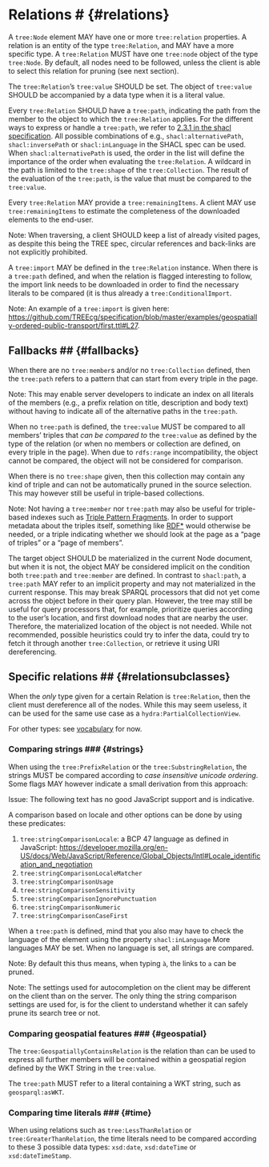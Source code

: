 # Relations # {#relations}

A `tree:Node` element MAY have one or more `tree:relation` properties. A relation is an entity of the type `tree:Relation`, and MAY have a more specific type. A `tree:Relation` MUST have one `tree:node` object of the type `tree:Node`. By default, all nodes need to be followed, unless the client is able to select this relation for pruning (see next section).

The `tree:Relation`’s `tree:value` SHOULD be set. The object of `tree:value` SHOULD be accompanied by a data type when it is a literal value.

Every `tree:Relation` SHOULD have a `tree:path`, indicating the path from the member to the object to which the `tree:Relation` applies. For the different ways to express or handle a `tree:path`, we refer to [2.3.1 in the shacl specification](https://www.w3.org/TR/shacl/#x2.3.1-shacl-property-paths). All possible combinations of e.g., `shacl:alternativePath`, `shacl:inversePath` or `shacl:inLanguage` in the SHACL spec can be used. When `shacl:alternativePath` is used, the order in the list will define the importance of the order when evaluating the `tree:Relation`. A wildcard in the path is limited to the `tree:shape` of the `tree:Collection`.
The result of the evaluation of the `tree:path`, is the value that must be compared to the `tree:value`.

Every `tree:Relation` MAY provide a `tree:remainingItems`. A client MAY use `tree:remainingItems` to estimate the completeness of the downloaded elements to the end-user.

Note: When traversing, a client SHOULD keep a list of already visited pages, as despite this being the TREE spec, circular references and back-links are not explicitly prohibited.

A `tree:import` MAY be defined in the `tree:Relation` instance. When there is a `tree:path` defined, and when the relation is flagged interesting to follow, the import link needs to be downloaded in order to find the necessary literals to be compared (it is thus already a `tree:ConditionalImport`.

Note: An example of a `tree:import` is given here: https://github.com/TREEcg/specification/blob/master/examples/geospatially-ordered-public-transport/first.ttl#L27.


## Fallbacks ## {#fallbacks}

When there are no `tree:member`s and/or no `tree:Collection` defined, then the `tree:path` refers to a pattern that can start from every triple in the page.

Note: This may enable server developers to indicate an index on all literals of the members (e.g., a prefix relation on title, description and body text) without having to indicate all of the alternative paths in the `tree:path`.

When no `tree:path` is defined, the `tree:value` MUST be compared to all members’ triples that *can be compared to* the `tree:value` as defined by the type of the relation (or when no members or collection are defined, on every triple in the page).
When due to `rdfs:range` incompatibility, the object cannot be compared, the object will not be considered for comparison.

When there is no `tree:shape` given, then this collection may contain any kind of triple and can not be automatically pruned in the source selection. This may however still be useful in triple-based collections.

Note: Not having a `tree:member` nor `tree:path` may also be useful for triple-based indexes such as [Triple Pattern Fragments](https://www.hydra-cg.com/spec/latest/triple-pattern-fragments/). In order to support metadata about the triples itself, something like [RDF*](http://blog.liu.se/olafhartig/tag/rdf-star/) would otherwise be needed, or a triple indicating whether we should look at the page as a “page of triples” or a “page of members”.

The target object SHOULD be materialized in the current Node document, but when it is not, the object MAY be considered implicit on the condition both `tree:path` and `tree:member` are defined.
In contrast to `shacl:path`, a `tree:path` MAY refer to an implicit property and may not materialized in the current response. This may break SPARQL processors that did not yet come across the object before in their query plan. However, the tree may still be useful for query processors that, for example, prioritize queries according to the user’s location, and first download nodes that are nearby the user. Therefore, the materialized location of the object is not needed. While not recommended, possible heuristics could try to infer the data, could try to fetch it through another `tree:Collection`, or retrieve it using URI dereferencing.

## Specific relations ## {#relationsubclasses}

When the *only* type given for a certain Relation is `tree:Relation`, then the client must dereference all of the nodes. While this may seem useless, it can be used for the same use case as a `hydra:PartialCollectionView`.

For other types: see [vocabulary](../vocabulary.md) for now.

### Comparing strings ### {#strings}

When using the `tree:PrefixRelation` or the `tree:SubstringRelation`, the strings MUST be compared according to *case insensitive unicode ordering*.
Some flags MAY however indicate a small derivation from this approach:

Issue: The following text has no good JavaScript support and is indicative.

A comparison based on locale and other options can be done by using these predicates:
 1. `tree:stringComparisonLocale`: a BCP 47 language as defined in JavaScript: https://developer.mozilla.org/en-US/docs/Web/JavaScript/Reference/Global_Objects/Intl#Locale_identification_and_negotiation
 2. `tree:stringComparisonLocaleMatcher`
 3. `tree:stringComparisonUsage`
 4. `tree:stringComparisonSensitivity`
 5. `tree:stringComparisonIgnorePunctuation`
 6. `tree:stringComparisonNumeric`
 7. `tree:stringComparisonCaseFirst`

When a `tree:path` is defined, mind that you also may have to check the language of the element using the property `shacl:inLanguage` 
More languages MAY be set.
When no language is set, all strings are compared.

Note: By default this thus means, when typing `à`, the links to `a` can be pruned.

Note: The settings used for autocompletion on the client may be different on the client than on the server. The only thing the string comparison settings are used for, is for the client to understand whether it can safely prune its search tree or not.

### Comparing geospatial features ### {#geospatial}

The `tree:GeospatiallyContainsRelation` is the relation than can be used to express all further members will be contained within a geospatial region defined by the WKT String in the `tree:value`.

The `tree:path` MUST refer to a literal containing a WKT string, such as `geosparql:asWKT`.

### Comparing time literals ### {#time}

When using relations such as `tree:LessThanRelation` or `tree:GreaterThanRelation`, the time literals need to be compared according to these 3 possible data types: `xsd:date`, `xsd:dateTime` or `xsd:dateTimeStamp`.

